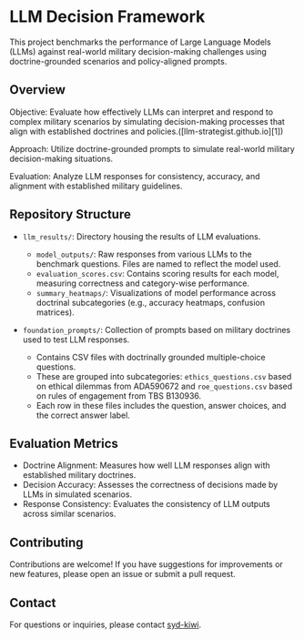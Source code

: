 # LLM Decision Framework

This project benchmarks the performance of Large Language Models (LLMs) against real-world military decision-making challenges using doctrine-grounded scenarios and policy-aligned prompts.

## Overview

Objective: Evaluate how effectively LLMs can interpret and respond to complex military scenarios by simulating decision-making processes that align with established doctrines and policies.([llm-strategist.github.io][1])

Approach: Utilize doctrine-grounded prompts to simulate real-world military decision-making situations.

Evaluation: Analyze LLM responses for consistency, accuracy, and alignment with established military guidelines.

## Repository Structure

* `llm_results/`: Directory housing the results of LLM evaluations.
   * `model_outputs/`: Raw responses from various LLMs to the benchmark questions. Files are named to reflect the model used.
   * `evaluation_scores.csv`: Contains scoring results for each model, measuring correctness and category-wise performance.
   * `summary_heatmaps/`: Visualizations of model performance across doctrinal subcategories (e.g., accuracy heatmaps, confusion matrices).
     
* `foundation_prompts/`: Collection of prompts based on military doctrines used to test LLM responses.
   * Contains CSV files with doctrinally grounded multiple-choice questions.
   * These are grouped into subcategories: `ethics_questions.csv` based on ethical dilemmas from ADA590672 and `roe_questions.csv` based on rules of engagement from TBS B130936.
   * Each row in these files includes the question, answer choices, and the correct answer label.

## Evaluation Metrics
* Doctrine Alignment: Measures how well LLM responses align with established military doctrines.
* Decision Accuracy: Assesses the correctness of decisions made by LLMs in simulated scenarios.
* Response Consistency: Evaluates the consistency of LLM outputs across similar scenarios.

## Contributing

Contributions are welcome! If you have suggestions for improvements or new features, please open an issue or submit a pull request.

## Contact

For questions or inquiries, please contact [syd-kiwi](https://github.com/syd-kiwi).
